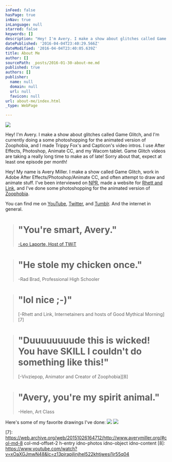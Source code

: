 ```yaml
---
inFeed: false
hasPage: true
inNav: true
inLanguage: null
starred: false
keywords: []
description: "Hey! I'm Avery. I make a show about glitches called Game Glitch, and I'm currently doing a some photoshopping for the animated version of Zoophobia, and I made Trippy Fox's and Capticon's video intros. I use After Effects, Photoshop, Animate CC, and my Wacom tablet. Game Glitch videos are taking a really long time to make as of late! Sorry about that, expect at least one episode per month!"
datePublished: '2016-04-04T23:40:29.566Z'
dateModified: '2016-04-04T23:40:05.639Z'
title: About Me
author: []
sourcePath: _posts/2016-01-30-about-me.md
published: true
authors: []
publisher:
  name: null
  domain: null
  url: null
  favicon: null
url: about-me/index.html
_type: WebPage

---
```

![](https://the-grid-user-content.s3-us-west-2.amazonaws.com/ecc4a357-7bc0-42f5-81fe-554b5c1c1f5f.png)

Hey! I'm Avery. I make a show about glitches called Game Glitch, and I'm currently doing a some photoshopping for the animated version of Zoophobia, and I made Trippy Fox's and Capticon's video intros. I use After Effects, Photoshop, Animate CC, and my Wacom tablet. Game Glitch videos are taking a really long time to make as of late! Sorry about that, expect at least one episode per month!

Hey! My name is Avery Miller. I make a show called Game Glitch, work in Adobe After Effects/Photoshop/Animate CC, and often attempt to draw and animate stuff. I've been interviewed on [NPR][0], made a website for [Rhett and Link][1], and I've done some photoshopping for the animated version of [Zoophobia][2]. 

You can find me on [YouTube][3], [Twitter][4], and [Tumblr][5]. And the internet in general.

> # "You're smart, Avery." 
> 
> [-Leo Laporte, Host of TWiT][6]

> # "He stole my chicken once." 
> 
> -Rad Brad, Professional High Schooler 

> # "lol nice ;-)" 
> 
> [-Rhett and Link, Internetainers and hosts of Good Mythical Morning][7]

> # "Duuuuuuuude this is wicked! You have SKILL I couldn't do something like this!" 
> 
> [-Vivziepop, Animator and Creator of Zoophobia][8]

> # "Avery, you're my spirit animal."
> 
> -Helen, Art Class

Here's some of my favorite drawings I've done:
![](https://the-grid-user-content.s3-us-west-2.amazonaws.com/df729c29-9ac2-43e1-bb97-2891e5293fda.jpg)
![](https://the-grid-user-content.s3-us-west-2.amazonaws.com/53979cd8-5251-4c4e-8aaf-25840a50abe5.jpg)

[0]: http://hereandnow.wbur.org/2014/08/13/avery-miller-bill-murray
[1]: http://nerd.averymiller.org/
[2]: http://www.youtube.com/vivziepop
[3]: http://www.youtube.com/averymrant
[4]: http://www.twitter.com/averybmiller
[5]: http://tumblr.averymiller.org/
[6]: https://www.youtube.com/watch?v=HkdwUH_3tsw
[7]: https://web.archive.org/web/20151026164712/http://www.averymiller.org/#col-md-8 col-md-offset-2 h-entry idno-photos idno-object idno-content
[8]: https://www.youtube.com/watch?v=xOaXGJmwN48&lc=z13pjrapjlinjhel522khtjwesi1jr55q04